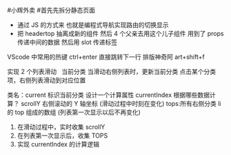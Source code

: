 #小辉外卖 #首先先拆分静态页面

- 通过 JS 的方式来 也就是编程式导航实现路由的切换显示
- 把 headertop 抽离成新的组件 然后 4 个父亲去用这个儿子组件 用到了 props 传递中间的数据
  然后用 slot 传递标签



VScode 中常用的热键 ctrl+enter 直接跳转下一行
排版神奇阿 art+shift+f

实现 2 个列表滑动
 
当前分类
当滑动右侧列表时，更新当前分类
点击某个分类项，右侧列表滑动到对应位置

类名：current 标识当前分类
设计一个计算属性 currentIndex
根据哪些数据计算？
scrollY 右侧滚动的 Y 轴坐标 (滑动过程中时刻在变化)
tops:所有右侧分类 li 的 top 组成的数组 (列表第一次显示以后不再变化)

1. 在滑动过程中，实时收集 scrollY
2. 在列表第一次显示后，收集 TOPS
3. 实现 currentIndex 的计算逻辑

